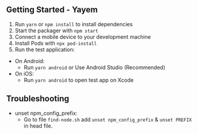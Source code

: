 ## Getting Started - Yayem

1. Run `yarn` or `npm install` to install dependencies
2. Start the packager with `npm start`
3. Connect a mobile device to your development machine
4. Install Pods with `npx pod-install`
5. Run the test application:
- On Android:
  - Run `yarn android` or Use Android Studio (Recommended)
- On iOS:
  - Run `yarn android` to open test app on Xcode

## Troubleshooting
- unset npm_config_prefix:
  - Go to file `find-node.sh` add `unset npm_config_prefix` & `unset PREFIX` in head file.
